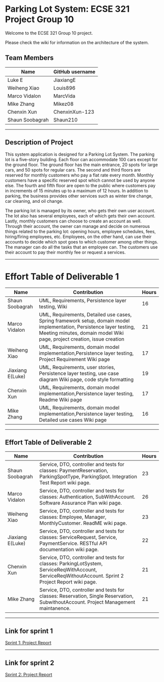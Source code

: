 # Parking Lot System: ECSE 321 Project Group 10

Welcome to the ECSE 321 Group 10 project.

Please check the wiki for information on the architecture of the system.

## Team Members

| Name           | GitHub username |
|----------------|-----------------|
| Luke E         | JiaxiangE       |
| Weiheng Xiao   | Louis896        |
| Marco Vidalon  | MarcVida        |
| Mike Zhang     | Mikez08         |
| Chenxin Xun    | ChenxinXun-123  |
| Shaun Soobagrah| Shaun210       |

***

## Description of Project

This system application is designed for a Parking Lot System.
The parking lot is a five-story building. Each floor can accommodate 100 cars except for the ground floor. The ground floor has the main entrance, 20 spots for large cars, and 50 spots for regular cars. The second and third floors are reserved for monthly customers who pay a flat rate every month. Monthly customers have a specific reserved spot which cannot be used by anyone else. The fourth and fifth floor are open to the public where customers pay in increments of 15 minutes up to a maximum of 12 hours. In addition to parking, the business provides other services such as winter tire change, car cleaning, and oil change.

The parking lot is managed by its owner, who gets their own user account. The lot also has several employees, each of which gets their own account. Lastly, monthly customers can choose to create an account as well. Through their account, the owner can manage and decide on numerous things related to the parking lot: opening hours, employee schedules, fees, hiring/firing employees, etc. Employees, on the other hand, can use their accounts to decide which spot goes to which customer among other things. The manager can do all the tasks that an employee can. The customers use their account to pay their monthly fee or request a services.

***

# Effort Table of Deliverable 1

| Name      | Contribution  | Hours         | 
| ------------- | ------------- | ------------- |
| Shaun Soobagrah  | UML, Requirements, Persistence layer testing, Wiki| 16|
| Marco Vidalon    | UML, Requirements, Detailed use cases, Spring framework setup, domain model implementation, Persistence layer testing, Meeting minutes, domain model Wiki page, project creation, issue creation | 21 |
| Weiheng Xiao  | UML, Requirements, domain model implementation,Persistence layer testing, Project Requirement Wiki page| 17|
| Jiaxiang E(Luke)  | UML, Requirements, user stories, Persistence layer testing, use case diagram Wiki page, code style formatting| 19|
| Chenxin Xun | UML, Requirements, domain model implementation,Persistence layer testing, Readme Wiki page| 17|
| Mike Zhang | UML, Requirements, domain model implementation,Persistence layer testing, Detailed use cases Wiki page| 16|

***

## Effort Table of Deliverable 2
| Name      | Contribution                                                                                                                                          | Hours | 
| ------------- |-------------------------------------------------------------------------------------------------------------------------------------------------------|-------|
| Shaun Soobagrah  | Service, DTO, controller and tests for classes: PaymentReservation, ParkingSpotType, ParkingSpot. Integration Test Report wiki page.                  | 23    |
| Marco Vidalon    | Service, DTO, controller and tests for classes: Authentication, SubWithAccount. Software Assurance Plan wiki page.                                    | 26    |
| Weiheng Xiao  | Service, DTO, controller and tests for classes: Employee, Manager, MonthlyCustomer. ReadME wiki page.                                                 | 23    |
| Jiaxiang E(Luke)  | Service, DTO, controller and tests for classes: ServiceRequest, Service, PaymentService. RESTful API documentation wiki page.                         | 22    |
| Chenxin Xun | Service, DTO, controller and tests for classes: ParkingLotSystem, ServiceReqWithAccount, ServiceReqWithoutAccount. Sprint 2 Project Report wiki page. | 21    |
| Mike Zhang | Service, DTO, controller and tests for classes: Reservation, Single Reservation, SubwithoutAccount. Project Management maintanence.                   | 21    |

***

## Link for sprint 1
<a href="https://github.com/McGill-ECSE321-W23/project-group-10/wiki/Sprint-1:-Project-Report">Sprint 1: Project Report</a>

***
## Link for sprint 2
<a href="https://github.com/McGill-ECSE321-W23/project-group-10/wiki/Sprint-2:-Project-Report">Sprint 2: Project Report</a>